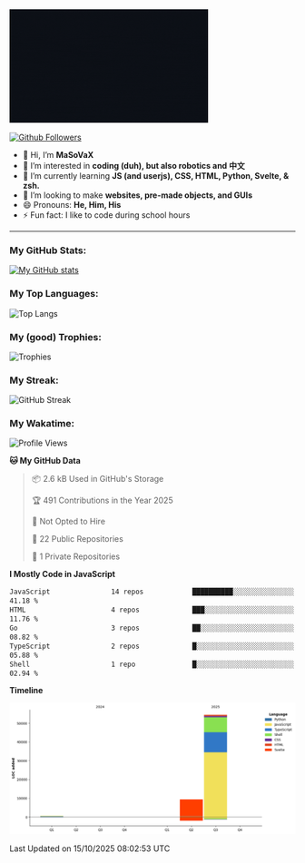 <img src="profile-up.gif" alt="Profile Up" width="350px" height="200px">

[![Github Followers](https://img.shields.io/github/followers/genZrizzCode?logo=github&style=plastic)](https://github.com/genZrizzCode?tab=followers)

- 👋 Hi, I’m **MaSoVaX**
- 👀 I’m interested in **coding (duh), but also robotics and 中文**
- 🌱 I’m currently learning **JS (and userjs), CSS, HTML, Python, Svelte, & zsh.**
- 💞️ I’m looking to make **websites, pre-made objects, and GUIs**
- 😄 Pronouns: **He, Him, His**
- ⚡ Fun fact: I like to code during school hours
  
---

### My GitHub Stats:
[![My GitHub stats](https://github-readme-stats.vercel.app/api?username=genzrizzcode&show_icons=true&theme=github_dark&hide_border=true&show=discussions_started,discussions_answered&rank_icon=percentile)](https://github.com/genZrizzCode)

### My Top Languages:
![Top Langs](https://github-readme-stats.vercel.app/api/top-langs/?username=genzrizzcode&langs_count=20&show_icons=true&theme=github_dark&hide_border=true&layout=compact)

### My (good) Trophies:
![Trophies](https://github-profile-trophy.vercel.app/?username=genzrizzcode&rank=SECRET,SSS,SS,S,AAA,AA,A,B&theme=matrix&column=3&margin-w=10&margin-h=10)

### My Streak:
![GitHub Streak](https://streak-stats.demolab.com?user=genZrizzCode&theme=highcontrast&border_radius=25&date_format=M%20j%5B%2C%20Y%5D&card_width=525&stroke=EB5454)

### My Wakatime:
<!--START_SECTION:waka-->
![Profile Views](http://img.shields.io/badge/Profile%20Views-0-blue)

**🐱 My GitHub Data** 

> 📦 2.6 kB Used in GitHub's Storage 
 > 
> 🏆 491 Contributions in the Year 2025
 > 
> 🚫 Not Opted to Hire
 > 
> 📜 22 Public Repositories 
 > 
> 🔑 1 Private Repositories 
 > 
**I Mostly Code in JavaScript** 

```text
JavaScript               14 repos            ██████████░░░░░░░░░░░░░░░   41.18 % 
HTML                     4 repos             ███░░░░░░░░░░░░░░░░░░░░░░   11.76 % 
Go                       3 repos             ██░░░░░░░░░░░░░░░░░░░░░░░   08.82 % 
TypeScript               2 repos             █░░░░░░░░░░░░░░░░░░░░░░░░   05.88 % 
Shell                    1 repo              █░░░░░░░░░░░░░░░░░░░░░░░░   02.94 % 
```



**Timeline**

![Lines of Code chart](https://raw.githubusercontent.com/genZrizzCode/genZrizzCode/main/assets/bar_graph.png)


 Last Updated on 15/10/2025 08:02:53 UTC
<!--END_SECTION:waka-->
